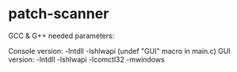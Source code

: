 # patch-scanner

GCC & G++ needed parameters:

Console version:  -lntdll -lshlwapi (undef "GUI" macro in main.c)
GUI version:      -lntdll -lshlwapi -lcomctl32 -mwindows